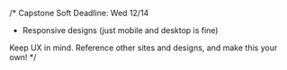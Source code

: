 /\*
Capstone Soft Deadline: Wed 12/14

<!-- - Home Page- add filter to the cards, Ask Ryan -->
<!-- - filters for the categories - filter multiple catagories -->
<!-- - remove from cart- Don't use ID, removes all of that item even if there's 2. Quantity? -->

- Responsive designs (just mobile and desktop is fine)

Keep UX in mind. Reference other sites and designs, and make this your own!
\*/
